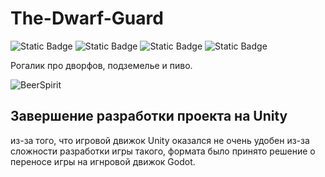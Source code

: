 # The-Dwarf-Guard

![Static Badge](https://img.shields.io/badge/C%23-purple) ![Static Badge](https://img.shields.io/badge/Unity-white) ![Static Badge](https://img.shields.io/badge/LINQ-orange) ![Static Badge](https://img.shields.io/badge/PixelArt-green)




Рогалик про дворфов, подземелье и пиво.

![BeerSpirit](https://github.com/PepeDux/The-Dwarf-Guard-Unity/assets/108129196/f6e55100-c08a-42b8-8edc-7c61600db34f)



## Завершение разработки проекта на Unity
из-за того, что игровой движок Unity оказался не очень удобен из-за сложности разработки игры такого, формата было принято решение о переносе игры на игнровой движок Godot.
